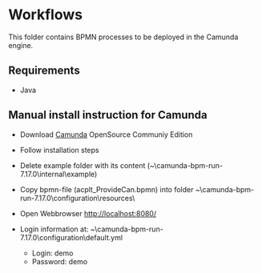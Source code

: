 # Workflows

This folder contains BPMN processes to be deployed in the Camunda engine.

## Requirements
* Java 

## Manual install instruction for Camunda

* Download [Camunda](https://camunda.com/download/) OpenSource Communiy Edition
* Follow installation steps
* Delete example folder with its content (~\camunda-bpm-run-7.17.0\internal\example)
* Copy bpmn-file (acplt_ProvideCan.bpmn) into folder ~\camunda-bpm-run-7.17.0\configuration\resources\  

* Open Webbrowser [http://localhost:8080/](http://localhost:8080/)
* Login information at:  ~\camunda-bpm-run-7.17.0\configuration\default.yml
    * Login: demo 
    * Password: demo